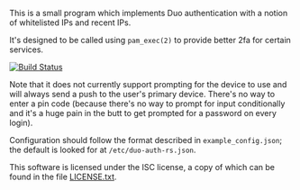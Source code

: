 This is a small program which implements Duo authentication with a notion of whitelisted IPs
and recent IPs.

It's designed to be called using `pam_exec(2)` to provide better 2fa for certain services.

[![Build Status](https://travis-ci.com/EasyPost/duo-auth-rs.svg?branch=master)](https://travis-ci.com/EasyPost/duo-auth-rs)

Note that it does not currently support prompting for the device to use and will always send a push to the user's
primary device. There's no way to enter a pin code (because there's no way to prompt for input conditionally and
it's a huge pain in the butt to get prompted for a password on every login).

Configuration should follow the format described in `example_config.json`; the default is looked for at
`/etc/duo-auth-rs.json`.

This software is licensed under the ISC license, a copy of which can be found in the file [LICENSE.txt](LICENSE.txt).

